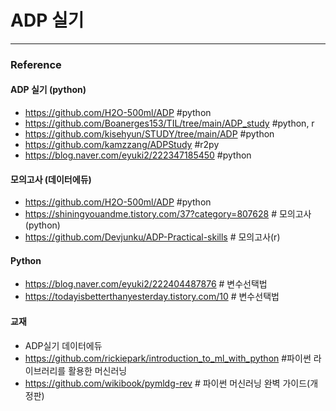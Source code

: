 # ADP 실기
***

### Reference
#### ADP 실기 (python)
- https://github.com/H2O-500ml/ADP #python
- https://github.com/Boanerges153/TIL/tree/main/ADP_study #python, r
- https://github.com/kisehyun/STUDY/tree/main/ADP #python
- https://github.com/kamzzang/ADPStudy  #r2py
- https://blog.naver.com/eyuki2/222347185450 #python

#### 모의고사 (데이터에듀)
- https://github.com/H2O-500ml/ADP #python
- https://shiningyouandme.tistory.com/37?category=807628 # 모의고사(python)
- https://github.com/Devjunku/ADP-Practical-skills # 모의고사(r)

#### Python
- https://blog.naver.com/eyuki2/222404487876 # 변수선택법
- https://todayisbetterthanyesterday.tistory.com/10 # 변수선택법

#### 교재
- ADP실기 데이터에듀
- https://github.com/rickiepark/introduction_to_ml_with_python #파이썬 라이브러리를 활용한 머신러닝
- https://github.com/wikibook/pymldg-rev # 파이썬 머신러닝 완벽 가이드(개정판)
